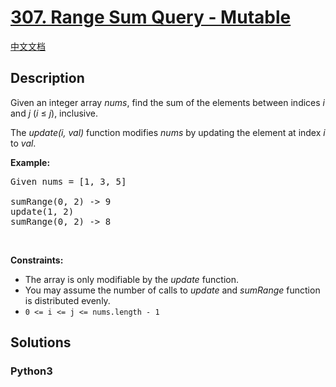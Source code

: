 # [307. Range Sum Query - Mutable](https://leetcode.com/problems/range-sum-query-mutable)

[中文文档](/leetcode/0300-0399/0307.Range%20Sum%20Query%20-%20Mutable/README.md)

## Description

<p>Given an integer array <i>nums</i>, find the sum of the elements between indices <i>i</i> and <i>j</i> (<i>i</i> &le; <i>j</i>), inclusive.</p>

<p>The <i>update(i, val)</i> function modifies <i>nums</i> by updating the element at index <i>i</i> to <i>val</i>.</p>

<p><b>Example:</b></p>

<pre>
Given nums = [1, 3, 5]

sumRange(0, 2) -&gt; 9
update(1, 2)
sumRange(0, 2) -&gt; 8
</pre>

<p>&nbsp;</p>
<p><strong>Constraints:</strong></p>

<ul>
	<li>The array is only modifiable by the <i>update</i> function.</li>
	<li>You may assume the number of calls to <i>update</i> and <i>sumRange</i> function is distributed evenly.</li>
	<li><code>0 &lt;= i &lt;= j &lt;= nums.length - 1</code></li>
</ul>


## Solutions

<!-- tabs:start -->

### **Python3**

```python

```

<!-- tabs:end -->

